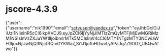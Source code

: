 # jscore-4.3.9

{"user":{"username":"nik1990","email":"sctvuser@yandex.ru","token":"eyJhbGciOiJIUzI1NiIsInR5cCI6IkpXVCJ9.eyJpZCI6IjYyNjJlMTIzZmQyMTFjMjEwMGRiMzM1NSIsInVzZXJuYW1lIjoibmlrMTk5MCIsImV4cCI6MTY1NTgzMTY3NCwiaWF0IjoxNjUwNjQ3Njc0fQ.vGYKWa7_Si1J1jo1bHDwvLyAPaJqZZ9OD7_UBQwAfwo"}}
